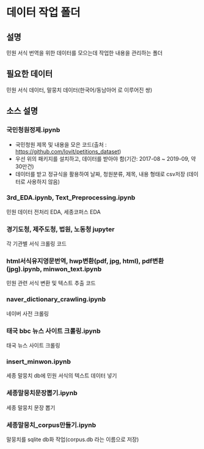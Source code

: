 # 데이터 작업 폴더
## 설명
민원 서식 번역을 위한 데이터를 모으는데 작업한 내용을 관리하는 폴더

## 필요한 데이터
민원 서식 데이터, 말뭉치 데이터(한국어/동남아어 로 이루어진 쌍)

## 소스 설명
### 국민청원정제.ipynb
- 국민청원 제목 및 내용을 모은 코드(출처 : https://github.com/lovit/petitions_dataset)  
- 우선 위의 패키지를 설치하고, 데이터를 받아야 함(기간: 2017-08 ~ 2019-09, 약 30만건)
- 데이터를 받고 정규식을 활용하여 날짜, 청원분류, 제목, 내용 형태로 csv저장
(데이터로 사용하지 않음)

### 3rd_EDA.ipynb, Text_Preprocessing.ipynb
민원 데이터 전처리 EDA, 세종코퍼스 EDA

### 경기도청, 제주도청, 법원, 노동청 jupyter
각 기관별 서식 크롤링 코드

### html서식유지영문번역, hwp변환(pdf, jpg, html), pdf변환(jpg).ipynb, minwon_text.ipynb
민원 관련 서식 변환 및 텍스트 추출 코드

### naver_dictionary_crawling.ipynb
네이버 사전 크롤링

### 태국 bbc 뉴스 사이트 크롤링.ipynb
태국 뉴스 사이트 크롤링

### insert_minwon.ipynb
세종 말뭉치 db에 민원 서식의 텍스트 데이터 넣기

### 세종말뭉치문장뽑기.ipynb
세종 말뭉치 문장 뽑기

### 세종말뭉치_corpus만들기.ipynb
말뭉치를 sqlite db화 작업(corpus.db 라는 이름으로 저장)